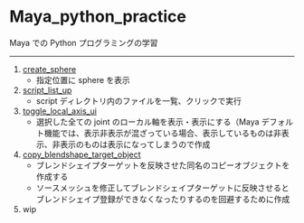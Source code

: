 # Maya_python_practice

Maya での Python プログラミングの学習

---

1. [create_sphere](https://github.com/szgk/maya_python_practice/tree/main/src/create_sphere)
   - 指定位置に sphere を表示
2. [script_list_up](https://github.com/szgk/maya_python_practice/tree/main/src/script_list_up)
   - script ディレクトリ内のファイルを一覧、クリックで実行
3. [toggle_local_axis_ui](https://github.com/szgk/maya_python_practice/tree/main/src/toggle_local_axis_ui)
   - 選択した全ての joint のローカル軸を表示・表示にする（Maya デフォルト機能では、表示非表示が混ざっている場合、表示しているものは非表示、非表示のものは表示になってしまうので作成
4. [copy_blendshape_target_object](https://github.com/szgk/maya_python_practice/tree/main/src/copy_blendshape_target_object)
   - ブレンドシェイプターゲットを反映させた同名のコピーオブジェクトを作成する
   - ソースメッシュを修正してブレンドシェイプターゲットに反映させるとブレンドシェイプ登録ができなくなったりするのを回避するために作成
5. wip
